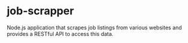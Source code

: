 # job-scrapper
Node.js application that scrapes job listings from various websites and provides a RESTful API to access this data.
